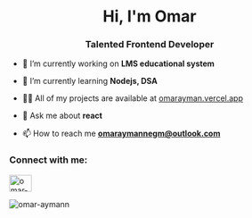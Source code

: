 <h1 align="center">Hi, I'm Omar</h1>
<h3 align="center">Talented Frontend Developer</h3>

- 🔭 I’m currently working on **LMS educational system**

- 🌱 I’m currently learning **Nodejs, DSA**

- 👨‍💻 All of my projects are available at [omarayman.vercel.app](https://omarayman.vercel.app)

- 💬 Ask me about **react**

- 📫 How to reach me **omaraymannegm@outlook.com**

<h3 align="left">Connect with me:</h3>
<p align="left">
<a href="https://linkedin.com/in/omar-ayman-002365260" target="blank"><img align="center" src="https://raw.githubusercontent.com/rahuldkjain/github-profile-readme-generator/master/src/images/icons/Social/linked-in-alt.svg" alt="omar-ayman-002365260" height="30" width="40" /></a>
</p>


<p><img align="center" src="https://github-readme-stats.vercel.app/api/top-langs?username=omar-aymann&show_icons=true&locale=en&layout=compact" alt="omar-aymann" /></p>
